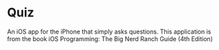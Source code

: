 Quiz
====

An iOS app for the iPhone that simply asks questions. This application is from the book iOS Programming: The Big Nerd Ranch Guide (4th Edition)
